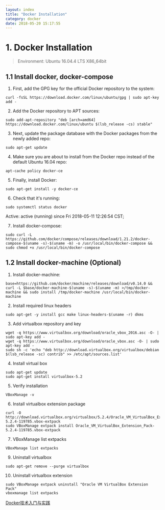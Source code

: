 ```yaml
---
layout: index
title: "Docker Installation"
category: docker
date: 2018-05-20 15:17:55
---
```


# 1. Docker Installation

> Environment: Ubuntu 16.04.4 LTS  X86_64bit  

## 1.1 Install docker, docker-compose

1. First, add the GPG key for the official Docker repository to the system:  
```shell
curl -fsSL https://download.docker.com/linux/ubuntu/gpg | sudo apt-key add -
```

2. Add the Docker repository to APT sources:  
```shell
sudo add-apt-repository "deb [arch=amd64] https://download.docker.com/linux/ubuntu $(lsb_release -cs) stable"
```

3. Next, update the package database with the Docker packages from the newly added repo:  
```shell
sudo apt-get update
```

4. Make sure you are about to install from the Docker repo instead of the default Ubuntu 16.04 repo:  
```shell
apt-cache policy docker-ce
```

5. Finally, install Docker:  
```shell
sudo apt-get install -y docker-ce
```

6. Check that it's running:  
```shell
sudo systemctl status docker
```
Active: active (running) since Fri 2018-05-11 12:26:54 CST;

7. Install docker-compose:  
```shell
sudo curl -L https://github.com/docker/compose/releases/download/1.21.2/docker-compose-$(uname -s)-$(uname -m) -o /usr/local/bin/docker-compose && sudo chmod +x /usr/local/bin/docker-compose
```

## 1.2 Install docker-machine (Optional)

1. Install docker-machine:  
```shell
base=https://github.com/docker/machine/releases/download/v0.14.0 &&
curl -L $base/docker-machine-$(uname -s)-$(uname -m) >/tmp/docker-machine && sudo install /tmp/docker-machine /usr/local/bin/docker-machine
```

2. Install required linux headers
```shell
sudo apt-get -y install gcc make linux-headers-$(uname -r) dkms
```

3. Add virtualbox repository and key
```shell
wget -q https://www.virtualbox.org/download/oracle_vbox_2016.asc -O- | sudo apt-key add -
wget -q https://www.virtualbox.org/download/oracle_vbox.asc -O- | sudo apt-key add -
sudo sh -c 'echo "deb http://download.virtualbox.org/virtualbox/debian $(lsb_release -sc) contrib" >> /etc/apt/sources.list'
```

4. Install virtual box
```shell
sudo apt-get update
sudo apt-get install virtualbox-5.2
```

5. Verify installation
```shell
VBoxManage -v
```

6. Install virtualbox extension package
```shell
curl -O http://download.virtualbox.org/virtualbox/5.2.4/Oracle_VM_VirtualBox_Extension_Pack-5.2.4-119785.vbox-extpack
sudo VBoxManage extpack install Oracle_VM_VirtualBox_Extension_Pack-5.2.4-119785.vbox-extpack
```

7. VBoxManage list extpacks
```shell
VBoxManage list extpacks
```

9. Uninstall virtualbox
```shell
sudo apt-get remove --purge virtualbox 
```

10. Uninstall virtualbox extension
```shell
sudo VBoxManage extpack uninstall "Oracle VM VirtualBox Extension Pack"
vboxmanage list extpacks
```

[Docker技术入门与实践](./images/docker/Docker技术入门与实践.svg)

